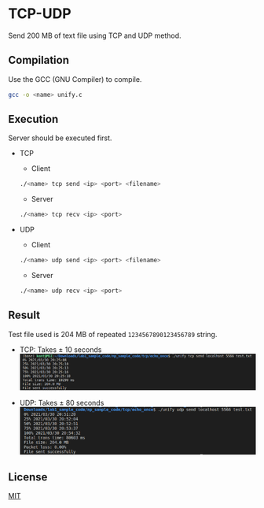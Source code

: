 # TCP-UDP

Send 200 MB of text file using TCP and UDP method.

## Compilation

Use the GCC (GNU Compiler) to compile.

```bash
gcc -o <name> unify.c
```

## Execution

Server should be executed first.

* TCP

  * Client

  ```bash
  ./<name> tcp send <ip> <port> <filename>
  ```

  * Server
  ```bash
  ./<name> tcp recv <ip> <port>
  ```

* UDP

  * Client
  ```bash
  ./<name> udp send <ip> <port> <filename>
  ```

  * Server
  ```bash
  ./<name> udp recv <ip> <port>
  ```


## Result

Test file used is 204 MB of repeated ```1234567890123456789``` string.

* TCP: Takes ± 10 seconds  
  ![Result of TCP](https://github.com/BenedictusKent/TCP-UDP/blob/main/images/image1.png)

* UDP: Takes ± 80 seconds  
  ![Result of UDP](https://github.com/BenedictusKent/TCP-UDP/blob/main/images/image2.png)

## License
[MIT](https://choosealicense.com/licenses/mit/)
